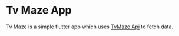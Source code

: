 # Tv Maze App

Tv Maze is a simple flutter app which uses [TvMaze Api](https://www.tvmaze.com/api) to fetch data.
